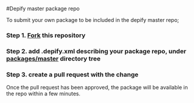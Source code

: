 #Depify master package repo

To submit your own package to be included in the depify master repo;

### Step 1. [Fork](https://github.com/depify/depify-packages/fork) this repository

### Step 2. add .depify.xml describing your package repo, under [packages/master](https://github.com/depify/depify-packages/tree/master/packages/master) directory tree

### Step 3. create a pull request with the change

Once the pull request has been approved, the package will be available in the repo within a few minutes.

